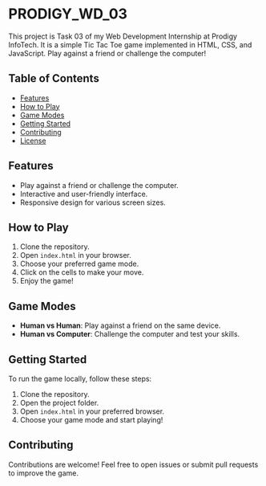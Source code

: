 # PRODIGY_WD_03

This project is Task 03 of my Web Development Internship at Prodigy InfoTech. It is a simple Tic Tac Toe game implemented in HTML, CSS, and JavaScript. Play against a friend or challenge the computer!

## Table of Contents

- [Features](#features)
- [How to Play](#how-to-play)
- [Game Modes](#game-modes)
- [Getting Started](#getting-started)
- [Contributing](#contributing)
- [License](#license)

## Features

- Play against a friend or challenge the computer.
- Interactive and user-friendly interface.
- Responsive design for various screen sizes.

## How to Play

1. Clone the repository.
2. Open `index.html` in your browser.
3. Choose your preferred game mode.
4. Click on the cells to make your move.
5. Enjoy the game!

## Game Modes

- **Human vs Human**: Play against a friend on the same device.
- **Human vs Computer**: Challenge the computer and test your skills.

## Getting Started

To run the game locally, follow these steps:

1. Clone the repository.
2. Open the project folder.
3. Open `index.html` in your preferred browser.
4. Choose your game mode and start playing!

## Contributing

Contributions are welcome! Feel free to open issues or submit pull requests to improve the game.

